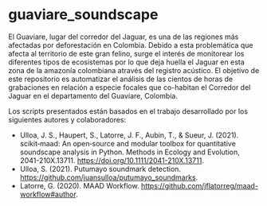 # guaviare_soundscape

El Guaviare, lugar del corredor del Jaguar, es una de las regiones más afectadas por deforestación en Colombia. Debido a esta problemática que afecta al territorio de este gran felino, surge el interés de monitorear los diferentes tipos de ecosistemas por lo que deja huella el Jaguar en esta zona de la amazonía colombiana através del registro acústico. El objetivo de este repositorio es automatizar el análisis de las cientos de horas de grabaciones en relación a especie focales que co-habitan el Corredor del Jaguar en el departamento del Guaviare, Colombia. 

Los scripts presentados están basados en el trabajo desarrollado por los siguientes autores y colaboradores: 

- Ulloa, J. S., Haupert, S., Latorre, J. F., Aubin, T., & Sueur, J. (2021). scikit‐maad: An open‐source and modular toolbox for quantitative soundscape analysis in Python. Methods in Ecology and Evolution, 2041-210X.13711. https://doi.org/10.1111/2041-210X.13711.
- Ulloa, S. (2021). Putumayo soundmark detection. https://github.com/juansulloa/putumayo_soundmarks.
- Latorre, G. (2020). MAAD Workflow. https://github.com/jflatorreg/maad-workflow#author.  
